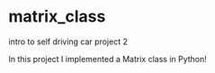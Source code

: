 # matrix_class
intro to self driving car project 2

In this project I implemented a Matrix class in Python!
